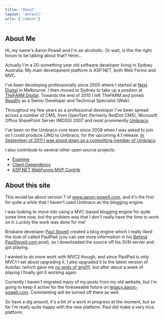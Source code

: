 ```yaml
---
title: 'About'
layout: 'default'
urls: ["/about"]
---
```

## About Me ##

Hi, my name's Aaron Powell and I'm an alcoholic. Or wait, is this the right forum to be talking about that? Hmm...

Actually I'm a 20-something year old software developer living in Sydney Australia. My main development platform is ASP.NET, both Web Forms and MVC.

I've been developing professionally since 2005 where I started at [Next Digital][1] in Melbourne. I then moved to Sydney to take up a position at [TheFARM Digital][2]. Towards the end of 2010 I left TheFARM and joined [Readify][3] as a Senior Developer and Technical Specialist (Web).

Throughout my few years as a professional developer I've been spread across a number of CMS, from OpenText (formerly RedDot CMS), Microsoft Office SharePoint Server (MOSS) 2007 and most prominently [Umbraco][4].

I've been on the Umbraco core team since 2009 when I was asked to join so I could produce LINQ to Umbraco, for the upcoming 4.1 release. [In September of 2011 I was stood down as a committing member of Umbraco][5].

I also contribute to several other open source projects:

* [Examine][6]
* [Client Dependency][7]
* [ASP.NET WebForms MVP Contrib][8]

## About this site ##

This would be about version 7 of www.aaron-powell.com, and it's the first for quite a while that I haven't used Umbraco as the blogging engine.

I was looking to move into using a MVC-based blogging engine for quite some time now, but the problem was that I don't really have the time to work on it. Luckily the work was done for me!

Brisbane developer [Paul Stovell][9] created a blog engine which I really liked the look of called PaulPad (you can see more information in his [Behind PaulStovell.com][10] post), so I downloaded the source off his SVN server and got playing.

I wanted to do more work with MVC2 though, and since PaulPad is only MVC1 I set about upgrading it, I also upgraded it to the latest version of Autofac (which gave me [no ends of grief!][11]), but after about a week of playing I finally got it working again.

Currently I haven't migrated many of my posts from my old website, but I'm going to keep it active for the foreseeable future on [legacy.aaron-powell.com][12]. Commenting will be turned off there as well.

So have a dig around, it's a bit of a work in progress at the moment, but so far I'm really quite happy with the new platform. Paul did make a very nice platform.


  [1]: http://www.next-digital.com
  [2]: http://www.thefarmdigital.com
  [3]: http://readify.net
  [4]: http://umbraco.org
  [5]: http://www.aaron-powell.com/umbraco/so-long-and-thanks-for-all-the-fish
  [6]: http://examine.codeplex.com
  [7]: http://clientdependency.codeplex.com
  [8]: http://webformsmvpcontrib.codeplex.com
  [9]: http://www.paulstovell.com
  [10]: http://www.paulstovell.com/behind
  [11]: /problems-with-assembly-trust
  [12]: http://legacy.aaron-powell.com